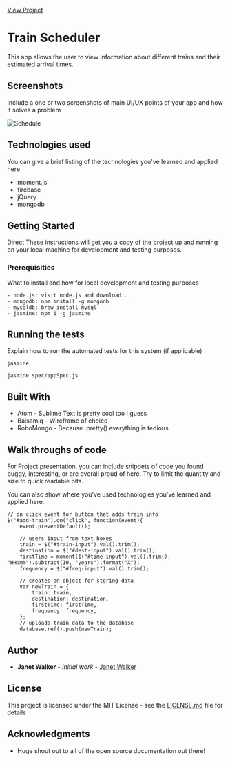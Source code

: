 
[View Project](https://janettwalker.github.io/Train_Scheduler/)

# Train Scheduler

This app allows the user to view information about different trains and their estimated arrival times.

## Screenshots
Include a one or two screenshots of main UI/UX points of your app and how it solves a problem

![Schedule](http://i1044.photobucket.com/albums/b447/janetwalker271989/Screen%20Shot%202017-06-19%20at%201.19.53%20PM_zpsyb3rao9l.png "A view of the schedule.")


## Technologies used
You can give a brief listing of the technologies you've learned and applied here
- moment.js
- firebase
- jQuery
- mongodb

## Getting Started
Direct
These instructions will get you a copy of the project up and running on your local machine for development and testing purposes.

### Prerequisities

What to install and how for local development and testing purposes

```
- node.js: visit node.js and download...
- mongodb: npm install -g mongodb
- mysqldb: brew install mysql
- jasmine: npm i -g jasmine
```

## Running the tests

Explain how to run the automated tests for this system (if applicable)

```
jasmine

jasmine spec/appSpec.js
```

## Built With

* Atom - Sublime Text is pretty cool too I guess
* Balsamiq - Wireframe of choice 
* RoboMongo - Because .pretty() everything is tedious

## Walk throughs of code
For Project presentation, you can include snippets of code you found buggy, interesting, or are overall proud of here.  Try to limit the quantity and size to quick readable bits.

You can also show where you've used technologies you've learned and applied here.

```
// on click event for button that adds train info
$("#add-train").on("click", function(event){
	event.preventDefault();

	// users input from text boxes
	train = $("#train-input").val().trim();
	destination = $("#dest-input").val().trim();
	firstTime = moment($("#time-input").val().trim(), "HH:mm").subtract(10, "years").format("X");
	frequency = $("#freq-input").val().trim();

	// creates an object for storing data
	var newTrain = {
		train: train,
		destination: destination,
		firstTime: firstTime,
		frequency: frequency,
	};
	// uploads train data to the database
	database.ref().push(newTrain);
```

## Author

* **Janet Walker** - *Initial work* - [Janet Walker](https://github.com/janettwalker)


## License

This project is licensed under the MIT License - see the [LICENSE.md](LICENSE.md) file for details

## Acknowledgments

* Huge shout out to all of the open source documentation out there!

